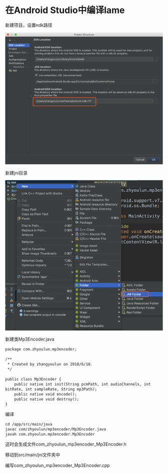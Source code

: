 # 在Android Studio中编译lame

新建项目，设置ndk路径

![](/assets/201806-001.png)

新建jni目录

![](/assets/201806-002.png)

新建类Mp3Encoder.java

```
package com.zhyoulun.mp3encoder;

/**
 * Created by zhangyoulun on 2018/6/10.
 */

public class Mp3Encoder {
    public native int init(String pcmPath, int audioChannels, int bitRate, int sampleRate, String mp3Path);
    public native void encode();
    public native void destroy();
}
```

编译

```
cd /app/src/main/java
javac com/zhyoulun/mp3encoder/Mp3Encoder.java
javah com.zhyoulun.mp3encoder.Mp3Encoder
```

这时会生成文件com\_zhyoulun\_mp3encoder\_Mp3Encoder.h

移动到src/main/jni文件夹中

编写com\_zhyoulun\_mp3encoder\_Mp3Encoder.cpp

```

```





